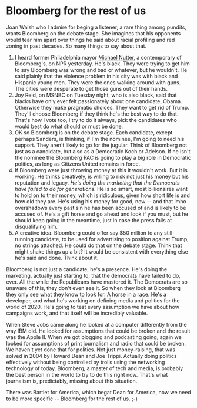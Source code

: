 # Bloomberg for the rest of us
Joan Walsh who I admire for beging a listener, a rare thing among pundits, wants Bloomberg on the debate stage. She imagines that his opponents would tear him apart over things he said about racial profiling and red zoning in past decades. So many things to say about that.
1. I heard former Philadelphia mayor <a href="https://whyy.org/episodes/nutter-stands-by-bloomberg-on-stop-and-frisk-and-the-campaign-trail/">Michael Nutter</a>, a contemporary of Bloomberg's, on NPR yesterday. He's black. They were trying to get him to say Bloomberg was wrong and bad or whatever, but he wouldn't. He said plainly that the violence problem in his city was with black and Hispanic young men. They were the ones walking around with guns. The cities were desperate to get those guns out of their hands. 
2. Joy Reid, on MSNBC on Tuesday night, who is also black, said that blacks have only ever felt passionately about one candidate, Obama. Otherwise they make pragmatic choices. They want to get rid of Trump. They'll choose Bloomberg if they think he's the best way to do that. That's how I vote too, I try to do it always, pick the candidates who would best do what should or must be done. 
3. OK so Bloomberg is on the debate stage. Each candidate, except perhaps Sanders, is thinking, if I'm the nominee, I'm going to need his support. They aren't likely to go for the jugular. Think of Bloomberg not just as a candidate, but also as a Democratic Koch or Adelson. If he isn't the nominee the Bloomberg PAC is going to play a big role in Democratic politics, as long as Citizens United remains in force. 
4. If Bloomberg were just throwing money at this it wouldn't work. But it is working. He thinks creatively, is willing to risk not just his money but his reputation and legacy. <i>He's doing the marketing that the Democrats have failed to do for generations.</i> He is so smart, most billionaires want to hold on to their money, which is ridiculous, given how short life is and how old they are. He's using his money for good, now -- and that imho overshadows every past sin he has been accused of and is likely to be accused of. He's a gift horse and go ahead and look if you must, but he should keep going in the meantime, just in case the press fails at disqualifying him. 
5. A creative idea. Bloomberg could offer say $50 million to any still-running candidate, to be used for advertising to position against Trump, no strings attached. He could do that on the debate stage. Think that might shake things up a bit? It would be consistent with everything else he's said and done. Think about it. 

Bloomberg is not just a candidate, he's a presence. He's doing the marketing, actually just starting to, that the democrats have failed to do, ever. All the while the Republicans have mastered it. The Democrats are so unaware of this, they don't even see it. So when they look at Bloomberg they only see what they know to look for. A horse in a race. He's a developer, and what he's working on defining media and politics for the world of 2020. He's going to test every assumption we have about how campaigns work, and that itself will be incredibly valuable. 

When Steve Jobs came along he looked at a computer differently from the way IBM did. He looked for assumptions that could be broken and the result was the Apple II. When we got blogging and podcasting going, again we looked for assumptions of print journalism and radio that could be broken. We haven't yet done that for politics. Not just money-raising, that was solved in 2004 by Howard Dean and Joe Trippi. Actually doing politics effectively without being controlled by trolls using the networking technology of today. Bloomberg, a master of tech and media, is probably the best person in the world to try to do this right now. That's what journalism is, predictably, missing about this situation. 

There was Bartlet for America, which begat Dean for America, now we need to be more specific -- Bloomberg for the rest of us. ;-)


